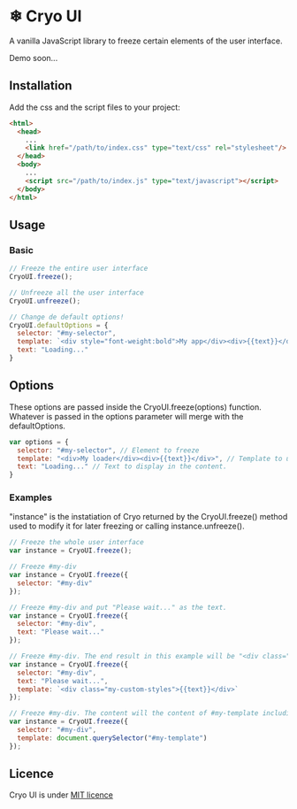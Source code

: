 # ❄ Cryo UI
A vanilla JavaScript library to freeze certain elements of the user interface.

Demo soon...

## Installation

Add the css and the script files to your project:
```html
<html>
  <head>
    ...
    <link href="/path/to/index.css" type="text/css" rel="stylesheet"/>
  </head>
  <body>
    ...
    <script src="/path/to/index.js" type="text/javascript"></script>
  </body>
</html>
```
## Usage

### Basic

```javascript
// Freeze the entire user interface
CryoUI.freeze();

// Unfreeze all the user interface
CryoUI.unfreeze();

// Change de default options!
CryoUI.defaultOptions = {
  selector: "#my-selector",
  template: `<div style="font-weight:bold">My app</div><div>{{text}}</div>`,
  text: "Loading..."
}
```


## Options
These options are passed inside the CryoUI.freeze(options) function. Whatever is passed in the options parameter will merge with the defaultOptions.
```javascript
var options = {
  selector: "#my-selector", // Element to freeze
  template: "<div>My loader</div><div>{{text}}</div>", // Template to use as the wrapper for the text to display.
  text: "Loading..." // Text to display in the content.
}
```

### Examples

"instance" is the instatiation of Cryo returned by the CryoUI.freeze() method used to modify it for later freezing or calling instance.unfreeze().

```javascript
// Freeze the whole user interface
var instance = CryoUI.freeze();
```

```javascript
// Freeze #my-div
var instance = CryoUI.freeze({
  selector: "#my-div"
});
```

```javascript
// Freeze #my-div and put "Please wait..." as the text.
var instance = CryoUI.freeze({
  selector: "#my-div",
  text: "Please wait..."
});
```

```javascript
// Freeze #my-div. The end result in this example will be "<div class="my-custom-styles">Please wait...</div>"
var instance = CryoUI.freeze({
  selector: "#my-div",
  text: "Please wait...",
  template: `<div class="my-custom-styles">{{text}}</div>`
});
```

```javascript
// Freeze #my-div. The content will the content of #my-template including itself.
var instance = CryoUI.freeze({
  selector: "#my-div",
  template: document.querySelector("#my-template")
});
```

## Licence
Cryo UI is under [MIT licence](https://opensource.org/licenses/mit-license.php)